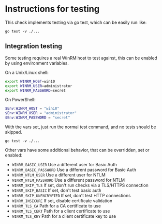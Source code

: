 Instructions for testing
========================

This check implements testing via go test, which can be easily run like:

```
go test -v ./...
```

## Integration testing

Some testing requires a real WinRM host to test against, this can be enabled by using environment variables.

On a Unix/Linux shell:

```bash
export WINRM_HOST=win10
export WINRM_USER=administrator
export WINRM_PASSWORD=secret
```

On PowerShell:

```powershell
$Env:WINRM_HOST = "win10"
$Env:WINRM_USER = "administrator"
$Env:WINRM_PASSWORD = "secret"
```

With the vars set, just run the normal test command, and no tests should be skipped.

```
go test -v ./...
```

Other vars have some additional behavior, that can be overridden, set or enabled:

* `WINRM_BASIC_USER` Use a different user for Basic Auth
* `WINRM_BASIC_PASSWORD` Use a different password for Basic Auth
* `WINRM_NTLM_USER` Use a different user for NTLM
* `WINRM_NTLM_PASSWORD` Use a different password for NTLM
* `WINRM_SKIP_TLS` If set, don't run checks via a TLS/HTTPS connection
* `WINRM_SKIP_BASIC` If set, don't test basic auth
* `WINRM_SKIP_UNENCRYPTED` If set, don't test HTTP connections
* `WINRM_INSECURE` If set, disable certificate validation
* `WINRM_TLS_CA` Path for a CA certificate to use
* `WINRM_TLS_CERT` Path for a client certificate to use
* `WINRM_TLS_KEY` Path for a client certificate key to use
